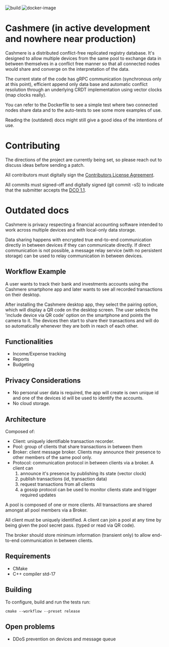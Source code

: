 ![build][1] ![docker-image][2]

# Cashmere (in active development and nowhere near production)

Cashmere is a distributed conflict-free replicated registry database. It's
designed to allow multiple devices from the same pool to exchange data in
between themselves in a conflict free manner so that all connected nodes would
share and converge on the interpretation of the data.

The current state of the code has gRPC communication (synchronous only at this
point), efficient append only data base and automatic conflict resolution
through an underlying CRDT implementation using vector clocks (map clocks
really).

You can refer to the Dockerfile to see a simple test where two connected nodes
share data and to the auto-tests to see some more examples of use.

Reading the (outdated) docs might still give a good idea of the intentions of
use.

# Contributing

The directions of the project are currently being set, so please reach out to
discuss ideas before sending a patch.

All contributors must digitally sign the [Contributors License Agreement](CLA).

All commits must signed-off and digitally signed (git commit -sS) to indicate
that the submitter accepts the [DCO 1.1](https://developercertificate.org/).


# Outdated docs

Cashmere is privacy respecting a financial accounting software intended to work
across multiple devices and with local-only data storage.

Data sharing happens with encrypted true end-to-end communication directly in
between devices if they can communicate directly. If direct communication is
not possible, a message relay service (with no persistent storage) can be used
to relay communication in between devices.

## Workflow Example

A user wants to track their bank and investments accounts using the Cashmere
smartphone app and later wants to see all recorded transactions on their
desktop.

After installing the Cashmere desktop app, they select the pairing option,
which will display a QR code on the desktop screen. The user selects the
'include device via QR code' option on the smartphone and points the camera to
it. The devices then start to share their transactions and will do so
automatically whenever they are both in reach of each other.

## Functionalities

* Income/Expense tracking
* Reports
* Budgeting

## Privacy Considerations

* No personal user data is required, the app will create is own unique id and
  one of the devices id will be used to identify the accounts.
* No cloud storage.

## Architecture

Composed of:
* Client: uniquely identifiable transaction recorder.
* Pool: group of clients that share transactions in between them
* Broker: client message broker. Clients may announce their presence to other
  members of the same pool only.
* Protocol: communication protocol in between clients via a broker. A client can
  1. announce it's presence by publishing its state (vector clock)
  2. publish transactions (id, transaction data)
  3. request transactions from all clients
  4. a gossip protocol can be used to monitor clients state and trigger required
     updates

A pool is composed of one or more clients. All transactions are shared amongst
all pool members via a Broker.

All client must be uniquely identified. A client can join a pool at any time by
being given the pool secret pass. (typed or read via QR code).

The broker should store minimum information (transient only) to allow
end-to-end communication in between clients.

## Requirements

- CMake
- C++ compiler std-17

## Building

To configure, build and run the tests run:

```
cmake --workflow --preset release
```

## Open problems

* DDoS prevention on devices and message queue


[1]: https://github.com/aeliton/cashmere/actions/workflows/c-cpp.yml/badge.svg?branch=main
[2]: https://github.com/aeliton/cashmere/actions/workflows/docker-image.yml/badge.svg?branch=main
